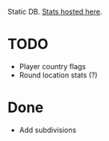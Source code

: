 Static DB. [Stats hosted here](https://ccmdi.github.io/geoguessr-accuracy-tests/).

# TODO
- Player country flags
- Round location stats (?)

# Done
- Add subdivisions
